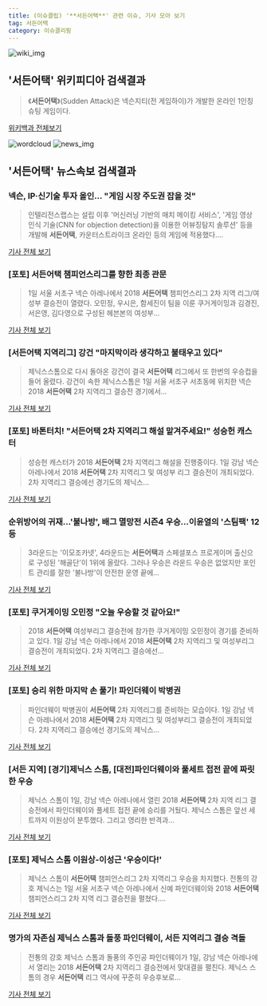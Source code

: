 ```yaml
---
title: (이슈클립) '**서든어택**' 관련 이슈, 기사 모아 보기
tag: 서든어택
category: 이슈클리핑
---
```

![wiki_img](https://user-images.githubusercontent.com/42597476/44503234-41136a80-a6d0-11e8-9071-6fc6418eafe4.png)
## **'**서든어택**'** 위키피디아 검색결과
>《**서든어택**》(Sudden Attack)은 넥슨지티(전 게임하이)가 개발한 온라인 1인칭 슈팅 게임이다.

<a href="https://ko.wikipedia.org/wiki/서든어택" target="_blank">위키백과 전체보기</a>

![wordcloud](https://s3.ap-northeast-2.amazonaws.com/lyrics101-wordcloud/2018-09-03-1535920608.png)
![news_img](https://user-images.githubusercontent.com/42597476/44507050-1206f400-a6e4-11e8-8d98-7ffbfebb353f.png)
## **'**서든어택**'** 뉴스속보 검색결과
### 넥슨, IP·신기술 투자 올인… "게임 시장 주도권 잡을 것"

>인텔리전스랩스는 설립 이후 '머신러닝 기반의 매치 메이킹 서비스', '게임 영상 인식 기술(CNN for objection detection)을 이용한 어뷰징탐지 솔루션' 등을 개발해 **서든어택**, 카운터스트라이크 온라인 등의 게임에 적용했다....

<a href="http://www.dt.co.kr/contents.html?article_no=2018090302101531037001&ref=naver" target="_blank">기사 전체 보기</a>

### [포토] **서든어택** 챔피언스리그를 향한 최종 관문

>1일 서울 서초구 넥슨 아레나에서 2018 **서든어택** 챔피언스리그 2차 지역 리그/여성부 결승전이 열렸다. 오민정, 우시은, 함세진이 팀을 이룬 쿠거게이밍과 김경진, 서은영, 김다영으로 구성된 헤븐본의 여성부...

<a href="http://www.dailyesports.com/view.php?ud=20180901193231906574bcc1e038_27" target="_blank">기사 전체 보기</a>

### [**서든어택** 지역리그] 강건 "마지막이라 생각하고 불태우고 있다"

>제닉스스톰으로 다시 돌아온 강건이 결국 **서든어택** 리그에서 또 한번의 우승컵을 들어 올렸다. 강건이 속한 제닉스스톰은 1일 서울 서초구 서초동에 위치한 넥슨 2018 **서든어택** 2차 지역리그 결승전 경기에서...

<a href="http://www.dailyesports.com/view.php?ud=20180901220850450b78bb58252_27" target="_blank">기사 전체 보기</a>

### [포토] 바톤터치! "**서든어택** 2차 지역리그 해설 맡겨주세요!" 성승헌 캐스터

>성승헌 캐스터가 2018 **서든어택** 2차 지역리그 해설을 진행중이다. 1일 강남 넥슨 아레나에서 2018 **서든어택** 2차 지역리그 및 여성부 리그 결승전이 개최되었다. 2차 지역리그 결승에선 경기도의 제닉스...

<a href="http://sports.news.naver.com/esports/news/read.nhn?oid=442&aid=0000086001" target="_blank">기사 전체 보기</a>

### 순위방어의 귀재...'불나방', 배그 멸망전 시즌4 우승...이윤열의 '스팀팩' 12등

>3라운드는 '이모조카넷', 4라운드는 **서든어택**과 스페셜포스 프로게이머 출신으로 구성된 '해골단'이 1위에 올랐다.   그러나 우승은 라운드 우승은 없었지만 포인트 관리를 잘한 '불나방'이 안전한 운영 끝에...

<a href="http://www.osen.co.kr/article/G1110980100" target="_blank">기사 전체 보기</a>

### [포토] 쿠거게이밍 오민정 "오늘 우승할 것 같아요!"

>2018 **서든어택** 여성부리그 결승전에 참가한 쿠거게이밍 오민정이 경기를 준비하고 있다. 1일 강남 넥슨 아레나에서 2018 **서든어택** 2차 지역리그 및 여성부리그 결승전이 개최되었다. 2차 지역리그 결승에선...

<a href="http://sports.news.naver.com/esports/news/read.nhn?oid=442&aid=0000085999" target="_blank">기사 전체 보기</a>

### [포토] 승리 위한 마지막 손 풀기! 파인더웨이 박병권

>파인더웨이 박병권이 **서든어택** 2차 지역리그를 준비하는 모습이다. 1일 강남 넥슨 아레나에서 2018 **서든어택** 2차 지역리그 및 여성부리그 결승전이 개최되었다. 2차 지역리그 결승에선 경기도의 제닉스...

<a href="http://sports.news.naver.com/esports/news/read.nhn?oid=442&aid=0000086004" target="_blank">기사 전체 보기</a>

### [서든 지역] [경기]제닉스 스톰, [대전]파인더웨이와 풀세트 접전 끝에 짜릿한 우승

>제닉스 스톰이 1일, 강남 넥슨 아레나에서 열린 2018 **서든어택** 2차 지역 리그 결승전에서 파인더웨이와 풀세트 접전 끝에 승리를 거뒀다. 제닉스 스톰은 앞선 세트까지 이원상이 분투했다. 그리고 영리한 반격과...

<a href="http://www.inven.co.kr/webzine/news/?news=206401&iskin=esports" target="_blank">기사 전체 보기</a>

### [포토] 제닉스 스톰 이원상-이성근 '우승이다!'

>제닉스 스톰이 **서든어택** 챔피언스리그 2차 지역리그 우승을 차지했다. 전통의 강호 제닉스는 1일 서울 서초구 넥슨 아레나에서 신예 파인더웨이와 2018 **서든어택** 챔피언스리그 2차 지역 리그 결승전을 펼쳤다....

<a href="http://www.dailyesports.com/view.php?ud=20180901221758907874bcc1e038_27" target="_blank">기사 전체 보기</a>

### 명가의 자존심 제닉스 스톰과 돌풍 파인더웨이, 서든 지역리그 결승 격돌

>전통의 강호 제닉스 스톰과 돌풍의 주인공 파인더웨이가 1일, 강남 넥슨 아레나에서 열리는 2018 **서든어택** 2차 지역리그 결승전에서 맞대결을 펼친다. 제닉스 스톰의 경우 **서든어택** 리그 역사에 꾸준히 우승후보로...

<a href="http://www.inven.co.kr/webzine/news/?news=206386&iskin=esports" target="_blank">기사 전체 보기</a>


